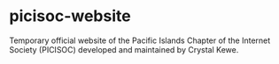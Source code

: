 # picisoc-website
 Temporary official website of the Pacific Islands Chapter of the Internet Society (PICISOC) developed and maintained by Crystal Kewe.
